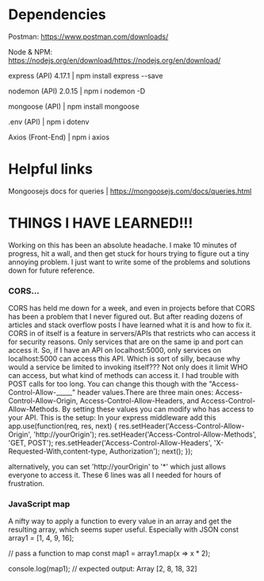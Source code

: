 # Dependencies

Postman: https://www.postman.com/downloads/

Node & NPM: https://nodejs.org/en/download/https://nodejs.org/en/download/

express (API) 4.17.1 | npm install express --save

nodemon (API) 2.0.15 | npm i nodemon -D

mongoose (API) | npm install mongoose

.env (API) | npm i dotenv

Axios (Front-End) | npm i axios

# Helpful links
Mongoosejs docs for queries | https://mongoosejs.com/docs/queries.html


# THINGS I HAVE LEARNED!!!

Working on this has been an absolute headache. I make 10 minutes of progress, hit a wall, and then get stuck for hours trying to figure
out a tiny annoying problem. I just want to write some of the problems and solutions down for future reference.

### CORS...

CORS has held me down for a week, and even in projects before that CORS has been a problem that I never figured out.
But after reading dozens of articles and stack overflow posts I have learned what it is and how to fix it.
CORS in of itself is a feature in servers/APIs that restricts who can access it for security reasons. 
Only services that are on the same ip and port can access it. So, if I have an API on localhost:5000, only services on
localhost:5000 can access this API. Which is sort of silly, because why would a service be limited to invoking itself???
Not only does it limit WHO can access, but what kind of methods can access it. I had trouble with POST calls for too long.
You can change this though with the "Access-Control-Allow-_____" header values.There are three main ones: 
Access-Control-Allow-Origin, 
Access-Control-Allow-Headers, 
and Access-Control-Allow-Methods.
By setting these values you can modify who has access to your API. This is the setup:
In your express middleware add this
app.use(function(req, res, next) {
    res.setHeader('Access-Control-Allow-Origin', 'http://yourOrigin');
    res.setHeader('Access-Control-Allow-Methods', 'GET, POST');
    res.setHeader('Access-Control-Allow-Headers', 'X-Requested-With,content-type, Authorization');
    next();
  });

alternatively, you can set 'http://yourOrigin' to '*' which just allows everyone to access it. These 6 lines was all I needed
for hours of frustration.

### JavaScript map
A nifty way to apply a function to every value in an array and get the resulting array, which seems super useful. Especially with JSON
const array1 = [1, 4, 9, 16];

// pass a function to map
const map1 = array1.map(x => x * 2);

console.log(map1);
// expected output: Array [2, 8, 18, 32]

